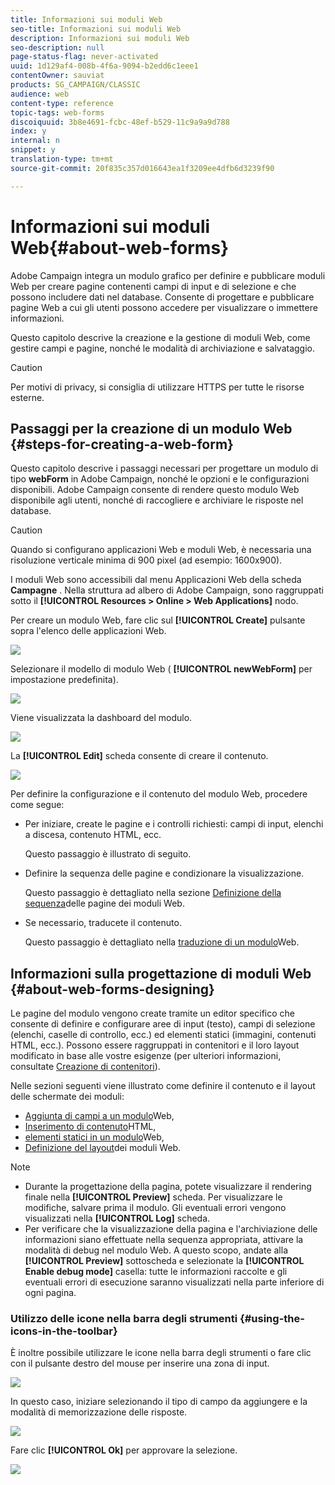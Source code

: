 ```yaml
---
title: Informazioni sui moduli Web
seo-title: Informazioni sui moduli Web
description: Informazioni sui moduli Web
seo-description: null
page-status-flag: never-activated
uuid: 1d129af4-008b-4f6a-9094-b2edd6c1eee1
contentOwner: sauviat
products: SG_CAMPAIGN/CLASSIC
audience: web
content-type: reference
topic-tags: web-forms
discoiquuid: 3b8e4691-fcbc-48ef-b529-11c9a9a9d788
index: y
internal: n
snippet: y
translation-type: tm+mt
source-git-commit: 20f835c357d016643ea1f3209ee4dfb6d3239f90

---
```



# Informazioni sui moduli Web{#about-web-forms}

Adobe Campaign integra un modulo grafico per definire e pubblicare moduli Web per creare pagine contenenti campi di input e di selezione e che possono includere dati nel database. Consente di progettare e pubblicare pagine Web a cui gli utenti possono accedere per visualizzare o immettere informazioni.

Questo capitolo descrive la creazione e la gestione di moduli Web, come gestire campi e pagine, nonché le modalità di archiviazione e salvataggio.

>[!CAUTION]
>
>Per motivi di privacy, si consiglia di utilizzare HTTPS per tutte le risorse esterne.

## Passaggi per la creazione di un modulo Web {#steps-for-creating-a-web-form}

Questo capitolo descrive i passaggi necessari per progettare un modulo di tipo **webForm** in Adobe Campaign, nonché le opzioni e le configurazioni disponibili. Adobe Campaign consente di rendere questo modulo Web disponibile agli utenti, nonché di raccogliere e archiviare le risposte nel database.

>[!CAUTION]
>
>Quando si configurano applicazioni Web e moduli Web, è necessaria una risoluzione verticale minima di 900 pixel (ad esempio: 1600x900).

I moduli Web sono accessibili dal menu Applicazioni Web della scheda **Campagne** . Nella struttura ad albero di Adobe Campaign, sono raggruppati sotto il **[!UICONTROL Resources > Online > Web Applications]** nodo.

Per creare un modulo Web, fare clic sul **[!UICONTROL Create]** pulsante sopra l&#39;elenco delle applicazioni Web.

![](assets/webapp_create_new.png)

Selezionare il modello di modulo Web ( **[!UICONTROL newWebForm]** per impostazione predefinita).

![](assets/s_ncs_admin_survey_select_template.png)

Viene visualizzata la dashboard del modulo.

![](assets/webapp_empty_dashboard.png)

La **[!UICONTROL Edit]** scheda consente di creare il contenuto.

![](assets/webapp_edit_tab.png)

Per definire la configurazione e il contenuto del modulo Web, procedere come segue:

* Per iniziare, create le pagine e i controlli richiesti: campi di input, elenchi a discesa, contenuto HTML, ecc.

   Questo passaggio è illustrato di seguito.

* Definire la sequenza delle pagine e condizionare la visualizzazione.

   Questo passaggio è dettagliato nella sezione [Definizione della sequenza](../../web/using/defining-web-forms-page-sequencing.md)delle pagine dei moduli Web.

* Se necessario, traducete il contenuto.

   Questo passaggio è dettagliato nella [traduzione di un modulo](../../web/using/translating-a-web-form.md)Web.

## Informazioni sulla progettazione di moduli Web {#about-web-forms-designing}

Le pagine del modulo vengono create tramite un editor specifico che consente di definire e configurare aree di input (testo), campi di selezione (elenchi, caselle di controllo, ecc.) ed elementi statici (immagini, contenuti HTML, ecc.). Possono essere raggruppati in contenitori e il loro layout modificato in base alle vostre esigenze (per ulteriori informazioni, consultate [Creazione di contenitori](../../web/using/defining-web-forms-layout.md#creating-containers)).

Nelle sezioni seguenti viene illustrato come definire il contenuto e il layout delle schermate dei moduli:

* [Aggiunta di campi a un modulo](../../web/using/adding-fields-to-a-web-form.md)Web,
* [Inserimento di contenuto](../../web/using/static-elements-in-a-web-form.md#inserting-html-content)HTML,
* [elementi statici in un modulo](../../web/using/static-elements-in-a-web-form.md)Web,
* [Definizione del layout](../../web/using/defining-web-forms-layout.md)dei moduli Web.

>[!NOTE]
>
>* Durante la progettazione della pagina, potete visualizzare il rendering finale nella **[!UICONTROL Preview]** scheda. Per visualizzare le modifiche, salvare prima il modulo. Gli eventuali errori vengono visualizzati nella **[!UICONTROL Log]** scheda.
>* Per verificare che la visualizzazione della pagina e l&#39;archiviazione delle informazioni siano effettuate nella sequenza appropriata, attivare la modalità di debug nel modulo Web. A questo scopo, andate alla **[!UICONTROL Preview]** sottoscheda e selezionate la **[!UICONTROL Enable debug mode]** casella: tutte le informazioni raccolte e gli eventuali errori di esecuzione saranno visualizzati nella parte inferiore di ogni pagina.
>



### Utilizzo delle icone nella barra degli strumenti {#using-the-icons-in-the-toolbar}

È inoltre possibile utilizzare le icone nella barra degli strumenti o fare clic con il pulsante destro del mouse per inserire una zona di input.

![](assets/s_ncs_admin_webform_add_selection.png)

In questo caso, iniziare selezionando il tipo di campo da aggiungere e la modalità di memorizzazione delle risposte.

![](assets/s_ncs_admin_webform_select_storage.png)

Fare clic **[!UICONTROL Ok]** per approvare la selezione.

![](assets/s_ncs_admin_webform_confirm_storage.png)

